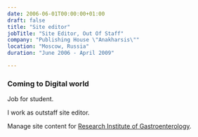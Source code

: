 ```yaml
---
date: 2006-06-01T00:00:00+01:00
draft: false
title: "Site editor"
jobTitle: "Site Editor, Out Of Staff"
company: "Publishing House \"Anakharsis\""
location: "Moscow, Russia"
duration: "June 2006 - April 2009"

---
```

### Coming to Digital world

Job for student.

I work as outstaff site editor.

Manage site content for [Research Institute of Gastroenterology](https://mknc.ru/).
